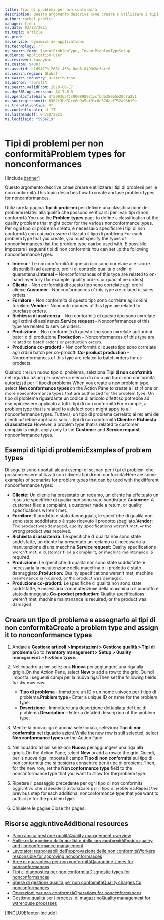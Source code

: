```yaml
---
title: Tipi di problemi per non conformità
description: Questo argomento descrive come creare e utilizzare i tipi di problemi per le non conformità.
author: rachel-profitt
manager: tfehr
ms.date: 03/23/2021
ms.topic: article
ms.prod: ''
ms.service: dynamics-ax-applications
ms.technology: ''
ms.search.form: InventProblemType, InventProblemTypeSetup
audience: Application User
ms.reviewer: kamaybac
ms.custom: 94003
ms.assetid: a1d9417b-268f-4334-8ab6-8499d6c3acf0
ms.search.region: Global
ms.search.industry: Distribution
ms.author: raprofit
ms.search.validFrom: 2020-06-17
ms.dyn365.ops.version: AX 7.0.0
ms.openlocfilehash: df509365f5c900898921acfbda380b5e20c7a251
ms.sourcegitcommit: 8362f3bd32ce8b9a5af93c8e57daef732a93b19e
ms.translationtype: HT
ms.contentlocale: it-IT
ms.lasthandoff: 04/28/2021
ms.locfileid: "5956719"
---
```

# <a name="problem-types-for-nonconformances"></a><span data-ttu-id="a5874-103">Tipi di problemi per non conformità</span><span class="sxs-lookup"><span data-stu-id="a5874-103">Problem types for nonconformances</span></span>

[!include [banner](../includes/banner.md)]

<span data-ttu-id="a5874-104">Questo argomento descrive come creare e utilizzare i tipi di problemi per le non conformità.</span><span class="sxs-lookup"><span data-stu-id="a5874-104">This topic describes how to create and use problem types for nonconformances.</span></span>

<span data-ttu-id="a5874-105">Utilizzare la pagina **Tipi di problemi** per definire una classificazione dei problemi relativi alla qualità che possono verificarsi per i vari tipi di non conformità.</span><span class="sxs-lookup"><span data-stu-id="a5874-105">You use the **Problem types** page to define a classification of the quality problems that might occur for the various nonconformance types.</span></span> <span data-ttu-id="a5874-106">Per ogni tipo di problema creato, è necessario specificare i tipi di non conformità con cui può essere utilizzato il tipo di problema.</span><span class="sxs-lookup"><span data-stu-id="a5874-106">For each problem type that you create, you must specify the types of nonconformances that the problem type can be used with.</span></span> <span data-ttu-id="a5874-107">È possibile impostare i seguenti tipi di non conformità:</span><span class="sxs-lookup"><span data-stu-id="a5874-107">You can set up the following nonconformance types:</span></span>

- <span data-ttu-id="a5874-108">**Interno** - Le non conformità di questo tipo sono correlate alle scorte disponibili (ad esempio, ordini di controllo qualità o ordini di quarantena).</span><span class="sxs-lookup"><span data-stu-id="a5874-108">**Internal** – Nonconformances of this type are related to on-hand inventory (for example, quality orders or quarantine orders).</span></span>
- <span data-ttu-id="a5874-109">**Cliente** - Non conformità di questo tipo sono correlate agli ordini cliente.</span><span class="sxs-lookup"><span data-stu-id="a5874-109">**Customer** – Nonconformances of this type are related to sales orders.</span></span>
- <span data-ttu-id="a5874-110">**Fornitore** - Non conformità di questo tipo sono correlate agli ordini fornitore.</span><span class="sxs-lookup"><span data-stu-id="a5874-110">**Vendor** – Nonconformances of this type are related to purchase orders.</span></span>
- <span data-ttu-id="a5874-111">**Richiesta di assistenza** - Non conformità di questo tipo sono correlate agli ordini di assistenza.</span><span class="sxs-lookup"><span data-stu-id="a5874-111">**Service request** – Nonconformances of this type are related to service orders.</span></span>
- <span data-ttu-id="a5874-112">**Produzione** - Non conformità di questo tipo sono correlate agli ordini batch o di produzione.</span><span class="sxs-lookup"><span data-stu-id="a5874-112">**Production** – Nonconformances of this type are related to batch orders or production orders.</span></span>
- <span data-ttu-id="a5874-113">**Produzione co-prodotti** - Non conformità di questo tipo sono correlate agli ordini batch per co-prodotti.</span><span class="sxs-lookup"><span data-stu-id="a5874-113">**Co-product production** – Nonconformances of this type are related to batch orders for co-products.</span></span>

<span data-ttu-id="a5874-114">Quando crei un nuovo tipo di problema, seleziona **Tipi di non conformità** nel riquadro azioni per creare un elenco di uno o più tipi di non conformità autorizzati per il tipo di problema.</span><span class="sxs-lookup"><span data-stu-id="a5874-114">When you create a new problem type, select **Non conformance types** on the Action Pane to create a list of one or more nonconformance types that are authorized for the problem type.</span></span> <span data-ttu-id="a5874-115">Un tipo di problema riguardante un codice di articolo difettoso potrebbe ad esempio essere applicato a tutti i tipi di non conformità.</span><span class="sxs-lookup"><span data-stu-id="a5874-115">For example, a problem type that is related to a defect code might apply to all nonconformance types.</span></span> <span data-ttu-id="a5874-116">Tuttavia, un tipo di problema correlato ai reclami dei clienti potrebbe applicarsi solo ai tipi di non conformità **Cliente** e **Richiesta di assistenza**.</span><span class="sxs-lookup"><span data-stu-id="a5874-116">However, a problem type that is related to customer complaints might apply only to the **Customer** and **Service request** nonconformance types.</span></span>

## <a name="examples-of-problem-types"></a><span data-ttu-id="a5874-117">Esempi di tipi di problemi:</span><span class="sxs-lookup"><span data-stu-id="a5874-117">Examples of problem types</span></span>

<span data-ttu-id="a5874-118">Di seguito sono riportati alcuni esempi di scenari per i tipi di problemi che possono essere utilizzati con i diversi tipi di non conformità:</span><span class="sxs-lookup"><span data-stu-id="a5874-118">Here are some examples of scenarios for problem types that can be used with the different nonconformance types:</span></span>

- <span data-ttu-id="a5874-119">**Cliente:** Un cliente ha presentato un reclamo, un cliente ha effettuato un reso o le specifiche di qualità non sono state soddisfatte.</span><span class="sxs-lookup"><span data-stu-id="a5874-119">**Customer:** A customer filed a complaint, a customer made a return, or quality specifications weren't met.</span></span>
- <span data-ttu-id="a5874-120">**Fornitore:** Il prodotto è stato danneggiato, le specifiche di qualità non sono state soddisfatte o è stato ricevuto il prodotto sbagliato.</span><span class="sxs-lookup"><span data-stu-id="a5874-120">**Vendor:** The product was damaged, quality specifications weren't met, or the wrong product was received.</span></span>
- <span data-ttu-id="a5874-121">**Richiesta di assistenza:** Le specifiche di qualità non sono state soddisfatte, un cliente ha presentato un reclamo o è necessaria la manutenzione di una macchina.</span><span class="sxs-lookup"><span data-stu-id="a5874-121">**Service request:** Quality specifications weren't met, a customer filed a complaint, or machine maintenance is required.</span></span>
- <span data-ttu-id="a5874-122">**Produzione:** Le specifiche di qualità non sono state soddisfatte, è necessaria la manutenzione della macchina o il prodotto è stato danneggiato.</span><span class="sxs-lookup"><span data-stu-id="a5874-122">**Production:** Quality specifications weren't met, machine maintenance is required, or the product was damaged.</span></span>
- <span data-ttu-id="a5874-123">**Produzione co-prodotti:** Le specifiche di qualità non sono state soddisfatte, è necessaria la manutenzione della macchina o il prodotto è stato danneggiato.</span><span class="sxs-lookup"><span data-stu-id="a5874-123">**Co-product production:** Quality specifications weren't met, machine maintenance is required, or the product was damaged.</span></span>

## <a name="create-a-problem-type-and-assign-it-to-nonconformance-types"></a><span data-ttu-id="a5874-124">Creare un tipo di problema e assegnarlo ai tipi di non conformità</span><span class="sxs-lookup"><span data-stu-id="a5874-124">Create a problem type and assign it to nonconformance types</span></span>

1. <span data-ttu-id="a5874-125">Andare a **Gestione articoli \> Impostazioni \> Gestione qualità \> Tipi di problema**.</span><span class="sxs-lookup"><span data-stu-id="a5874-125">Go to **Inventory management \> Setup \> Quality management \> Problem types**.</span></span>
1. <span data-ttu-id="a5874-126">Nel riquadro azioni seleziona **Nuova** per aggiungere una riga alla griglia.</span><span class="sxs-lookup"><span data-stu-id="a5874-126">On the Action Pane, select **New** to add a row to the grid.</span></span> <span data-ttu-id="a5874-127">Quindi imposta i seguenti campi per la nuova riga:</span><span class="sxs-lookup"><span data-stu-id="a5874-127">Then set the following fields for the new row:</span></span>

    - <span data-ttu-id="a5874-128">**Tipo di problema** - Immettere un ID o un nome univoco per il tipo di problema.</span><span class="sxs-lookup"><span data-stu-id="a5874-128">**Problem type** – Enter a unique ID or name for the problem type.</span></span>
    - <span data-ttu-id="a5874-129">**Descrizione** - Immettere una descrizione dettagliata del tipo di problema.</span><span class="sxs-lookup"><span data-stu-id="a5874-129">**Description** – Enter a detailed description of the problem type.</span></span>

1. <span data-ttu-id="a5874-130">Mentre la nuova riga è ancora selezionata, seleziona **Tipi di non conformità** nel riquadro azioni.</span><span class="sxs-lookup"><span data-stu-id="a5874-130">While the new row is still selected, select **Non conformance types** on the Action Pane.</span></span>
1. <span data-ttu-id="a5874-131">Nel riquadro azioni seleziona **Nuova** per aggiungere una riga alla griglia.</span><span class="sxs-lookup"><span data-stu-id="a5874-131">On the Action Pane, select **New** to add a row to the grid.</span></span> <span data-ttu-id="a5874-132">Quindi, per la nuova riga, imposta il campo **Tipo di non conformità** sul tipo di non conformità che si desidera consentire per il tipo di problema.</span><span class="sxs-lookup"><span data-stu-id="a5874-132">Then, for the new row, set the **Non conformance type** field to the nonconformance type that you want to allow for the problem type.</span></span>
1. <span data-ttu-id="a5874-133">Ripetere il passaggio precedente per ogni tipo di non conformità aggiuntivo che si desidera autorizzare per il tipo di problema.</span><span class="sxs-lookup"><span data-stu-id="a5874-133">Repeat the previous step for each additional nonconformance type that you want to authorize for the problem type.</span></span>
1. <span data-ttu-id="a5874-134">Chiudere le pagine.</span><span class="sxs-lookup"><span data-stu-id="a5874-134">Close the pages.</span></span>

## <a name="additional-resources"></a><span data-ttu-id="a5874-135">Risorse aggiuntive</span><span class="sxs-lookup"><span data-stu-id="a5874-135">Additional resources</span></span>

- [<span data-ttu-id="a5874-136">Panoramica gestione qualità</span><span class="sxs-lookup"><span data-stu-id="a5874-136">Quality management overview</span></span>](quality-management-processes.md)
- [<span data-ttu-id="a5874-137">Abilitare la gestione della qualità e della non conformità</span><span class="sxs-lookup"><span data-stu-id="a5874-137">Enable quality and nonconformance management</span></span>](enable-quality-management.md)
- [<span data-ttu-id="a5874-138">Lavoratori responsabili dell'approvazione delle non conformità</span><span class="sxs-lookup"><span data-stu-id="a5874-138">Workers responsible for approving nonconformances</span></span>](quality-responsible-workers.md)
- [<span data-ttu-id="a5874-139">Aree di quarantena per non conformità</span><span class="sxs-lookup"><span data-stu-id="a5874-139">Quarantine zones for nonconformances</span></span>](quality-quarantine-zones.md)
- [<span data-ttu-id="a5874-140">Tipi di diagnostica per non conformità</span><span class="sxs-lookup"><span data-stu-id="a5874-140">Diagnostic types for nonconformances</span></span>](quality-diagnostic-types.md)
- [<span data-ttu-id="a5874-141">Spese di gestione qualità per non conformità</span><span class="sxs-lookup"><span data-stu-id="a5874-141">Quality charges for nonconformances</span></span>](quality-charges.md)
- [<span data-ttu-id="a5874-142">Operazioni per non conformità</span><span class="sxs-lookup"><span data-stu-id="a5874-142">Operations for nonconformances</span></span>](quality-operations.md)
- [<span data-ttu-id="a5874-143">Gestione qualità per i processi di magazzino</span><span class="sxs-lookup"><span data-stu-id="a5874-143">Quality management for warehouse processes</span></span>](quality-management-for-warehouses-processes.md)

[!INCLUDE[footer-include](../../includes/footer-banner.md)]
